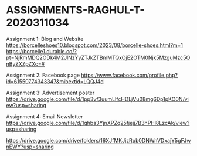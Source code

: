 # ASSIGNMENTS-RAGHUL-T-2020311034
Assignment 1: Blog and Website
https://borcelleshoes10.blogspot.com/2023/08/borcelle-shoes.html?m=1
https://borcelle1.durable.co/?pt=NjRmMDQ2ODk4M2JlNzYyZTJkZTBmMTQxOjE2OTM0Njk5MzguMzc5OnByZXZpZXc=#

Assignment 2: Facebook page 
https://www.facebook.com/profile.php?id=61550774343347&mibextid=LQQJ4d

Assignment 3: Advertisement poster
https://drive.google.com/file/d/1pp3vf3uumLIfcHDLjVu08mg6Dp1pKO0N/view?usp=sharing

Assignment 4: Email Newsletter
https://drive.google.com/file/d/1qhba3YjnXPZq25fjejj7B3hPHl8LzcAk/view?usp=sharing

https://drive.google.com/drive/folders/16XJfMKJjzRpb0DNWnVDxajY5gFJwnEWY?usp=sharing
